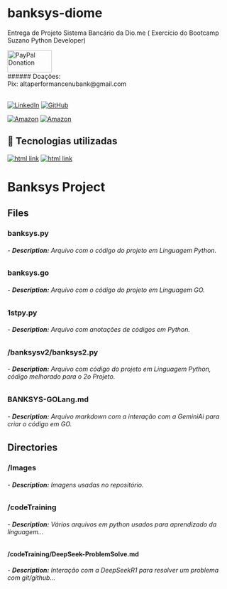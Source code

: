 # banksys-diome
Entrega de Projeto Sistema Bancário da Dio.me ( Exercício do Bootcamp Suzano Python Developer)

<div>
   <a href="https://www.paypal.com/donate/?business=C5ZXDE6A7M28E&no_recurring=0&item_name=Donation+for+Owner+of+this+PayPal+Account&currency_code=BRL" target="_blank">
       <img src="https://www.paypalobjects.com/paypal-ui/logos/svg/paypal-color.svg" alt="PayPal Donation" width="100" height="50">
   </a><br>
   ###### Doações:<br>Pix: altaperformancenubank@gmail.com<br>
</div>
<br>

[![LinkedIn](https://img.shields.io/badge/LinkedIn-0077B5?style=for-the-badge&logo=linkedin&logoColor=white)](https://www.linkedin.com/in/f%C3%A1bio-samuel-dos-santos-canedo-2708b533/)
[![GitHub](https://img.shields.io/badge/GitHub-100000?style=for-the-badge&logo=github&logoColor=white)](https://github.com/Acheroniano)

[![Amazon](https://img.shields.io/badge/Amazon%20Mais%20Vendidos-39E09B?style=social&logo=amazon&logoColor=39E09B)](https://amzn.to/3SYdXzY)
[![Amazon](https://img.shields.io/badge/Amazon%20Ofertas-39E09B?style=social&logo=amazon&logoColor=39E09B)](https://amzn.to/3XbudAb)

<h2> 🤖 Tecnologias utilizadas</h2>

<div>
  <a href="https://www.w3schools.com/python" target="_new"><img src="https://img.shields.io/badge/python-239120?style=for-the-badge&logo=python&logoColor=white" alt="html link"></a>
  <a href="https://www.w3schools.com/go" target="_new"><img src="https://img.shields.io/badge/go-239120?style=for-the-badge&logo=go&logoColor=white" alt="html link"></a>
  <!-- <a href="https://www.w3schools.com/js" target="_new"><img src="https://img.shields.io/badge/JavaScript-F7DF1E?style=for-the-badge&logo=javascript&logoColor=blue" alt="html link"></a>
-->
</div>

# Banksys Project

## Files

### **banksys.py**
###### - **Description:** Arquivo com o código do projeto em Linguagem Python.

### **banksys.go**
###### - **Description:** Arquivo com o código do projeto em Linguagem GO.

### **1stpy.py**
###### - **Description:** Arquivo com anotações de códigos em Python.

### **/banksysv2/banksys2.py**
###### - **Description:** Arquivo com código do projeto em Linguagem Python, código melhorado para o 2o Projeto.

### **BANKSYS-GOLang.md**
###### - **Description:** Arquivo markdown com a interação com a GeminiAi para criar o código em GO.

## Directories

### **/Images**
###### - **Description:** Imagens usadas no repositório.

### **/codeTraining**
###### - **Description:** Vários arquivos em python usados para aprendizado da linguagem...

#### **/codeTraining/DeepSeek-ProblemSolve.md**
###### - **Description:** Interação com a DeepSeekR1 para resolver um problema com git/github...
